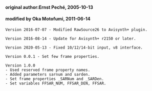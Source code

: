 #### original author:Ernst Peché, 2005-10-13

#### modified by Oka Motofumi, 2011-06-14

`Version 2016-07-07 - Modified RawSource26 to Avisynth+ plugin.`

`Version 2016-08-14 - Update for Avisynth+ r2150 or later.`

`Version 2020-05-13 - Fixed 10/12/14-bit input, v8 interface.`

`Version 0.0.1 - Set few frame properties.`

```
Version 1.0.0
- Used reserved frame property names.
- Added parameters sarnum and sarden.
- Set frame properties _SARNum and _SARDen.
- Set variables FFSAR_NUM, FFSAR_DEN, FFSAR.
```
